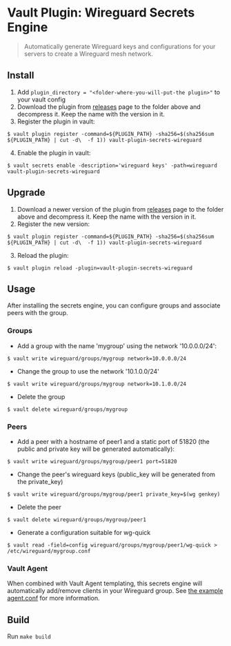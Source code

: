# Vault Plugin: Wireguard Secrets Engine

> Automatically generate Wireguard keys and configurations for your servers to create a Wireguard mesh network.

## Install

1. Add `plugin_directory = "<folder-where-you-will-put-the plugin>"` to your vault config
2. Download the plugin from [releases](https://github.com/candiddev/vault-plugin-secrets-wireguard/releases) page to the folder above and decompress it.  Keep the name with the version in it.
3. Register the plugin in vault:
```
$ vault plugin register -command=${PLUGIN_PATH} -sha256=$(sha256sum ${PLUGIN_PATH} | cut -d\  -f 1)) vault-plugin-secrets-wireguard
```
4. Enable the plugin in vault:
```
$ vault secrets enable -description='wireguard keys' -path=wireguard vault-plugin-secrets-wireguard
```

## Upgrade

1. Download a newer version of the plugin from [releases](https://github.com/candiddev/vault-plugin-secrets-wireguard/releases) page to the folder above and decompress it.  Keep the name with the version in it.
2. Register the new version:
```
$ vault plugin register -command=${PLUGIN_PATH} -sha256=$(sha256sum ${PLUGIN_PATH} | cut -d\  -f 1)) vault-plugin-secrets-wireguard
```
3. Reload the plugin:
```
$ vault plugin reload -plugin=vault-plugin-secrets-wireguard
```

## Usage

After installing the secrets engine, you can configure groups and associate peers with the group.

### Groups

* Add a group with the name 'mygroup' using the network '10.0.0.0/24':
```
$ vault write wireguard/groups/mygroup network=10.0.0.0/24
```

* Change the group to use the network '10.1.0.0/24'
```
$ vault write wireguard/groups/mygroup network=10.1.0.0/24
```

* Delete the group
```
$ vault delete wireguard/groups/mygroup
```

### Peers

* Add a peer with a hostname of peer1 and a static port of 51820 (the public and private key will be generated automatically):

```
$ vault write wireguard/groups/mygroup/peer1 port=51820
```

* Change the peer's wireguard keys (public_key will be generated from the private_key)

```
$ vault write wireguard/groups/mygroup/peer1 private_key=$(wg genkey)
```

* Delete the peer

```
$ vault delete wireguard/groups/mygroup/peer1
```

* Generate a configuration suitable for wg-quick

```
$ vault read -field=config wireguard/groups/mygroup/peer1/wg-quick > /etc/wireguard/mygroup.conf
```
### Vault Agent

When combined with Vault Agent templating, this secrets engine will automatically add/remove clients in your Wireguard group.  See [the example agent.conf](/example/agent.conf) for more information.

## Build

Run `make build`
